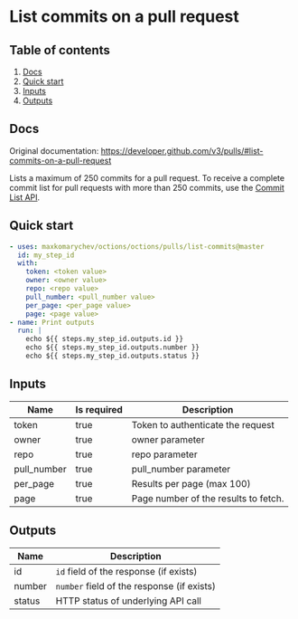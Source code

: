 # List commits on a pull request

## Table of contents

1. [Docs](#docs)
1. [Quick start](#quick-start)
1. [Inputs](#inputs)
1. [Outputs](#outputs)

<a name="quick-start" ></a>
## Docs

Original documentation: https://developer.github.com/v3/pulls/#list-commits-on-a-pull-request

Lists a maximum of 250 commits for a pull request. To receive a complete commit list for pull requests with more than 250 commits, use the [Commit List API](https://developer.github.com/v3/repos/commits/#list-commits-on-a-repository).


<a name="quick start" ></a>
## Quick start

```yaml
- uses: maxkomarychev/octions/octions/pulls/list-commits@master
  id: my_step_id
  with:
    token: <token value>
    owner: <owner value>
    repo: <repo value>
    pull_number: <pull_number value>
    per_page: <per_page value>
    page: <page value>
- name: Print outputs
  run: |
    echo ${{ steps.my_step_id.outputs.id }}
    echo ${{ steps.my_step_id.outputs.number }}
    echo ${{ steps.my_step_id.outputs.status }}
```


<a name="inputs" ></a>
## Inputs

| Name | Is required | Description |
|---|---|---|
|token|true|Token to authenticate the request
|owner|true|owner parameter
|repo|true|repo parameter
|pull_number|true|pull_number parameter
|per_page|true|Results per page (max 100)
|page|true|Page number of the results to fetch.

<a name="outputs" ></a>
## Outputs

| Name | Description |
|---|---|
|id|`id` field of the response (if exists)|
|number|`number` field of the response (if exists)|
|status|HTTP status of underlying API call|

